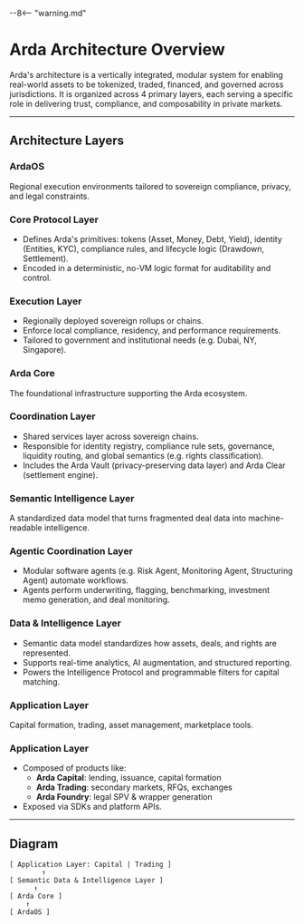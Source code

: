 --8<-- "warning.md"
# Arda Architecture Overview

Arda's architecture is a vertically integrated, modular system for enabling real-world assets to be tokenized, traded, financed, and governed across jurisdictions. It is organized across 4 primary layers, each serving a specific role in delivering trust, compliance, and composability in private markets.

---

## Architecture Layers

### ArdaOS

Regional execution environments tailored to sovereign compliance, privacy, and legal constraints.

### Core Protocol Layer

- Defines Arda's primitives: tokens (Asset, Money, Debt, Yield), identity (Entities, KYC), compliance rules, and lifecycle logic (Drawdown, Settlement).
- Encoded in a deterministic, no-VM logic format for auditability and control.

### Execution Layer

- Regionally deployed sovereign rollups or chains.
- Enforce local compliance, residency, and performance requirements.
- Tailored to government and institutional needs (e.g. Dubai, NY, Singapore).

### Arda Core

The foundational infrastructure supporting the Arda ecosystem.

### Coordination Layer

- Shared services layer across sovereign chains.
- Responsible for identity registry, compliance rule sets, governance, liquidity routing, and global semantics (e.g. rights classification).
- Includes the Arda Vault (privacy-preserving data layer) and Arda Clear (settlement engine).

### Semantic Intelligence Layer

A standardized data model that turns fragmented deal data into machine-readable intelligence.

### Agentic Coordination Layer

- Modular software agents (e.g. Risk Agent, Monitoring Agent, Structuring Agent) automate workflows.
- Agents perform underwriting, flagging, benchmarking, investment memo generation, and deal monitoring.

### Data & Intelligence Layer

- Semantic data model standardizes how assets, deals, and rights are represented.
- Supports real-time analytics, AI augmentation, and structured reporting.
- Powers the Intelligence Protocol and programmable filters for capital matching.

### Application Layer

Capital formation, trading, asset management, marketplace tools.

### Application Layer

- Composed of products like:
  - **Arda Capital**: lending, issuance, capital formation
  - **Arda Trading**: secondary markets, RFQs, exchanges
  - **Arda Foundry**: legal SPV & wrapper generation
- Exposed via SDKs and platform APIs.


---

## Diagram

```
[ Application Layer: Capital | Trading ]
        ↑
[ Semantic Data & Intelligence Layer ]
      ↑
[ Arda Core ]
    ↑
[ ArdaOS ]
```
